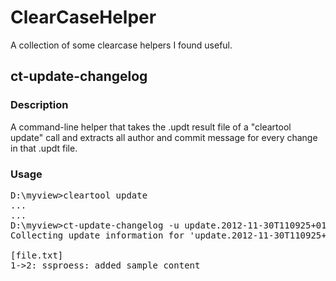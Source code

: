 # ClearCaseHelper #
A collection of some clearcase helpers I found useful.

## ct-update-changelog ##
### Description ###
A command-line helper that takes the .updt result file of a "cleartool update" call and extracts all author and commit message for every change in that .updt file.

### Usage ###
<pre>
D:\myview>cleartool update
...
...
D:\myview>ct-update-changelog -u update.2012-11-30T110925+0100.updt
Collecting update information for 'update.2012-11-30T110925+0100.txt'...

[file.txt]
1->2: ssproess: added sample content
</pre>

